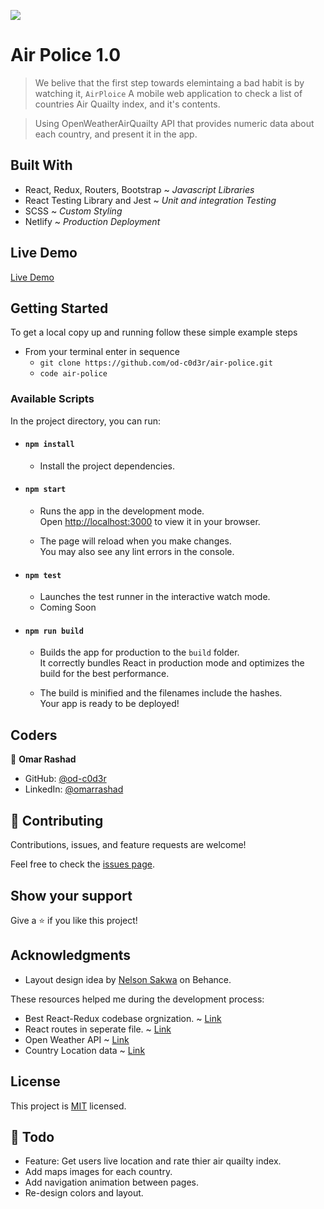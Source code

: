 ![](https://img.shields.io/badge/Microverse-blueviolet)

# Air Police 1.0 

> We belive that the first step towards elemintaing a bad habit is by watching it, `AirPloice` A mobile web application to check a list of countries Air Quailty index, and it's contents.

> Using OpenWeatherAirQuailty API that provides numeric data about each country, and present it in the app.

## Built With

- React, Redux, Routers, Bootstrap ~ _Javascript Libraries_ 
- React Testing Library and Jest ~ _Unit and integration Testing_
- SCSS ~ _Custom Styling_
- Netlify ~ _Production Deployment_

## Live Demo
[Live Demo](https://youthful-jang-dc829b.netlify.app/)

## Getting Started

To get a local copy up and running follow these simple example steps

- From your terminal enter in sequence
  - `git clone https://github.com/od-c0d3r/air-police.git`
  - `code air-police`

### Available Scripts

In the project directory, you can run:

- #### `npm install`

  - Install the project dependencies.

- #### `npm start`

  - Runs the app in the development mode.\
Open [http://localhost:3000](http://localhost:3000) to view it in your browser.

  - The page will reload when you make changes.\
You may also see any lint errors in the console.

- #### `npm test`

  - Launches the test runner in the interactive watch mode. 
  - Coming Soon

- #### `npm run build`

  - Builds the app for production to the `build` folder.\
It correctly bundles React in production mode and optimizes the build for the best performance.

  - The build is minified and the filenames include the hashes.\
Your app is ready to be deployed!

## Coders

👤 **Omar Rashad**

- GitHub: [@od-c0d3r](https://github.com/githubhandle)
- LinkedIn: [@omarrashad](https://linkedin.com/in/omarrashad)

## 🤝 Contributing

Contributions, issues, and feature requests are welcome!

Feel free to check the [issues page](../../issues/).

## Show your support

Give a ⭐️ if you like this project!

## Acknowledgments

- Layout design idea by [Nelson Sakwa](https://www.behance.net/gallery/31579789/Ballhead-App-(Free-PSDs)) on Behance.

These resources helped me during the development process:
- Best React-Redux codebase orgnization. ~ [Link](https://www.pluralsight.com/guides/how-to-organize-your-react-+-redux-codebase)
- React routes in seperate file. ~ [Link](https://stackoverflow.com/questions/43026690/declaring-react-routes-in-a-separate-file-and-importing)
- Open Weather API ~ [Link](https://openweathermap.org/api/air-pollution#current)
- Country Location data ~ [Link](https://github.com/eesur/country-codes-lat-long/blob/master/country-codes-lat-long-alpha3.json)

## License

This project is [MIT](./MIT.md) licensed.

## 📝 Todo

- Feature: Get users live location and rate thier air quailty index.
- Add maps images for each country.
- Add navigation animation between pages.
- Re-design colors and layout.
